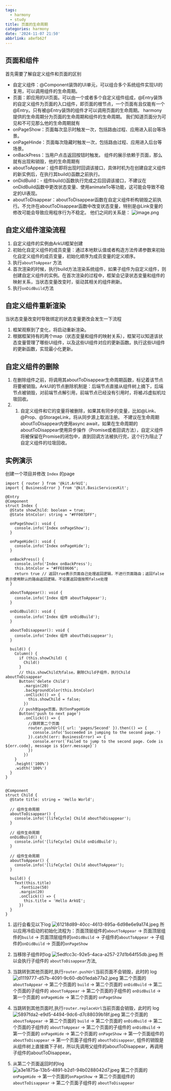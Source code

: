 ```yaml
---
tags:
  - harmony
  - study
title: 页面的生命周期
categories: harmony
date: '2024-11-07 21:50'
abbrlink: a8efb62f
---
```


## 页面和组件
首先需要了解自定义组件和页面的区别
- 自定义组件：@Component装饰的UI单元，可以组合多个系统组件实现UI的复用，可以调用组件的生命周期。
- 页面：即应用的UI页面。可以由一个或者多个自定义组件组成，@Entry装饰的自定义组件为页面的入口组件，即页面的根节点，一个页面有且仅能有一个@Entry。只有被@Entry装饰的组件才可以调用页面的生命周期。
harmony提供的生命周期分为页面的生命周期和组件的生命周期。
我们知道页面分为可见和不可见那么他的生命周期就有
- onPageShow：页面每次显示时触发一次，包括路由过程、应用进入前台等场景。
- onPageHinde：页面每次隐藏时触发一次，包括路由过程、应用进入后台等场景。
- onBackPress：当用户点击返回按钮时触发。
组件的展示依赖于页面，那么就有出现和销毁，他的生命周期有
- aboutToAppear：组件即将出现时回调该接口，具体时机为在创建自定义组件的新实例后，在执行其build()函数之前执行。
- onDidBuild：- 组件build()函数执行完成之后回调该接口，不建议在onDidBuild函数中更改状态变量、使用animateTo等功能，这可能会导致不稳定的UI表现。
- aboutToDisappear：aboutToDisappear函数在自定义组件析构销毁之前执行。不允许在aboutToDisappear函数中改变状态变量，特别是@Link变量的修改可能会导致应用程序行为不稳定。
他们之间的关系是：
![image.png](https://gitee.com/wc2017/blog-img/raw/master/20241107/101609686-20241107101604-c3c52.png)

## 自定义组件渲染流程
1. 自定义组件的实例由ArkUI框架创建
2. 初始化自定义组件的成员变量：通过本地默认值或者构造方法传递参数来初始化自定义组件的成员变量，初始化顺序为成员变量的定义顺序。
3. 执行`aboutToAppear` 方法
4. 首次渲染的时候，执行build方法渲染系统组件，如果子组件为自定义组件，则创建自定义组件的实例。在首次渲染的过程中，框架会记录状态变量和组件的映射关系，当状态变量改变时，驱动其相关的组件刷新。
5. 执行`onDidBuild`方法
## 自定义组件重新渲染
当状态变量改变时导致绑定的状态变量更改会发生一下流程
1. 框架观察到了变化，将启动重新渲染。
2. 根据框架持有的两个map（状态变量和组件的映射关系），框架可以知道该状态变量管理了哪些UI组件，以及这些UI组件对应的更新函数。执行这些UI组件的更新函数，实现最小化更新。
## 自定义组件的删除
1. 在删除组件之前，将调用其aboutToDisappear生命周期函数，标记着该节点将要被销毁。ArkUI的节点删除机制是：后端节点直接从组件树上摘下，后端节点被销毁，对前端节点解引用，前端节点已经没有引用时，将被JS虚拟机垃圾回收。
2. 1. 自定义组件和它的变量将被删除，如果其有同步的变量，比如@Link、@Prop、@StorageLink，将从同步源上取消注册。
不建议在生命周期aboutToDisappear内使用async await，如果在生命周期的aboutToDisappear使用异步操作（Promise或者回调方法），自定义组件将被保留在Promise的闭包中，直到回调方法被执行完，这个行为阻止了自定义组件的垃圾回收。
## 实例演示
创建一个项目并修改 `Index` 的page
```
import { router } from '@kit.ArkUI';  
import { BusinessError } from '@kit.BasicServicesKit';  
  
@Entry  
@Component  
struct Index {  
  @State showChild: boolean = true;  
  @State btnColor: string = "#FF007DFF";  
  
  onPageShow(): void {  
    console.info('Index onPageShow');  
  }  
  
  onPageHide(): void {  
    console.info('Index onPageHide');  
  }  
  
  onBackPress() {  
    console.info('Index onBackPress');  
    this.btnColor = "#FFEE0606";  
    return true // 返回true表示页面自己处理返回逻辑，不进行页面路由；返回false表示使用默认的路由返回逻辑，不设置返回值按照false处理  
  }  
  
  aboutToAppear(): void {  
    console.info('Index 组件 aboutToAppear');  
  }  
  
  onDidBuild(): void {  
    console.info('Index 组件 onDidBuild');  
  }  
  
  aboutToDisappear(): void {  
    console.info('Index 组件 aboutToDisappear');  
  }  
  
  build() {  
    Column() {  
      if (this.showChild) {  
        Child()  
      }  
      // this.showChild为false，删除Child子组件，执行Child aboutToDisappear  
      Button('delete Child')  
        .margin(20)  
        .backgroundColor(this.btnColor)  
        .onClick(() => {  
          this.showChild = false;  
        })  
      // push到page页面，执行onPageHide  
      Button('push to next page')  
        .onClick(() => {  
          //跳转第二个页面  
          router.pushUrl({ url: 'pages/Second' }).then(() => {  
            console.info('Succeeded in jumping to the second page.')  
          }).catch((err: BusinessError) => {  
            console.error(`Failed to jump to the second page. Code is ${err.code}, message is ${err.message}`)  
          })  
        })  
    }  
    .height('100%')  
    .width('100%')  
  }  
}  
  
  
@Component  
struct Child {  
  @State title: string = 'Hello World';  
  
  // 组件生命周期  
  aboutToDisappear() {  
    console.info('[lifeCycle] Child aboutToDisappear');  
  }  
  
  // 组件生命周期  
  onDidBuild() {  
    console.info('[lifeCycle] Child onDidBuild');  
  }  
  
  // 组件生命周期  
  aboutToAppear() {  
    console.info('[lifeCycle] Child aboutToAppear');  
  }  
  
  build() {  
    Text(this.title)  
      .fontSize(50)  
      .margin(20)  
      .onClick(() => {  
        this.title = 'Hello ArkUI';  
      })  
  }  
}
```
1. 运行会看见以下log
	![61218d89-40cc-4613-895a-6d98e6e9a174.jpeg](https://gitee.com/wc2017/blog-img/raw/master/20241107/111704939-20241107111700-047fd.png)
	所以应用冷启动的初始化流程为：页面顶层组件的`aboutToAppear` -> 页面顶层组件的`build` -> 页面顶层组件的`onDidBuild` -> 子组件的`aboutToAppear` -> 子组件的`onDidBuild` -> 页面的`onPageShow`
2. 当移除子组件时log
	![5edfcc3c-92e5-4aca-a257-27d1b64f55db.jpeg](https://gitee.com/wc2017/blog-img/raw/master/20241107/112055746-20241107112052-19da4.png)
	所以会执行子组件的 `aboutToDisappear`方法,


3. 当跳转到其他页面时,执行`router.pushUrl`当前页面不会销毁，此时的 log
	![d1119777-d57b-4091-9c60-db01edab77a2.jpeg](https://gitee.com/wc2017/blog-img/raw/master/20241107/114441761-20241107114436-26747.png)
	第二个页面的 `aboutToAppear` -> 第二个页面的 `build` -> 第二个页面的 `onDidBuild` -> 第二个页面的子组件的 `aboutToAppear` -> 第二个页面的子组件的 `onDidBuild` -> 第一个页面的 `onPageHide` -> 第二个页面的 `onPageShow`
4. 当跳转到其他页面时,执行`router.replaceUrl`当前页面会销毁，此时的 log
	![5897fda2-e9d5-4494-9dc6-d7c88039b18f.jpeg](https://gitee.com/wc2017/blog-img/raw/master/20241107/113802811-20241107113758-29ef5.png)
	第二个页面的 `aboutToAppear` -> 第二个页面的 `build` -> 第二个页面的 `onDidBuild` -> 第二个页面的子组件的 `aboutToAppear` -> 第二个页面的子组件的 `onDidBuild` -> 第一个页面的 `onPageHide` -> 第二个页面的 `onPageShow` -> 第一个页面组件的 `aboutToDisappear` -> 第一个页面子组件的 `aboutToDisappear`,  组件的销毁是从组件树上直接摘下子树，所以先调用父组件的aboutToDisappear，再调用子组件的aboutToDisappear。

5. 从第二个页面返回时的log
	![a3e1875a-13b5-4891-b2d1-94b0288042d7.jpeg](https://gitee.com/wc2017/blog-img/raw/master/20241107/134152485-20241107134147-432d8.png)
	第二个页面的 `onPageHide` -> 第一个页面的`onPageShow`  -> 第二个页面组件的`aboutToDisappear` -> 第二个页面子组件的 `aboutToDisappear`





